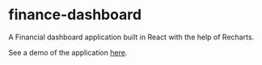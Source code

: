 # finance-dashboard

 A Financial dashboard application built in React with the help of Recharts.
 
 See a demo of the application [here](https://finsense.vercel.app). 

 
